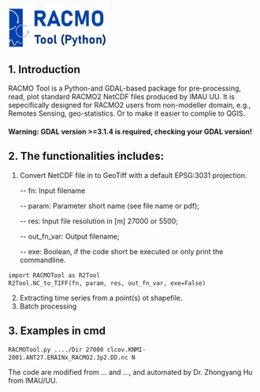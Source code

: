 <img src="https://github.com/Doktor-Hu/RACMO_Tool/blob/main/img/RACMOTOOL.png" alt="drawing" width="200"/> 

## 1. Introduction

RACMO Tool is a Python-and GDAL-based package for pre-processing, read, plot standard RACMO2 NetCDF files produced by IMAU UU. It is sepecifically designed for RACMO2 users from non-modeller domain, e.g., Remotes Sensing, geo-statistics. Or to make it easier to complie to QGIS.

#### Warning: GDAL version >=3.1.4 is required, checking your GDAL version!


## 2. The functionalities includes:

1) Convert NetCDF file in to GeoTiff with a default EPSG:3031 projection.

   -- fn: Input filename
  
   -- param: Parameter short name (see file name or pdf);
   
   -- res: Input file resolution in [m] 27000 or 5500;
   
   -- out_fn_var: Output filename;
   
   -- exe: Boolean, if the code short be executed or only print the commandline.
```
import RACMOTool as R2Tool
R2Tool.NC_to_TIFF(fn, param, res, out_fn_var, exe=False)
```
2) Extracting time series from a point(s) ot shapefile.
3) Batch processing


## 3. Examples in cmd 
```
RACMOTool.py ..../Dir 27000 clcov.KNMI-2001.ANT27.ERAINx_RACMO2.3p2.DD.nc N
```

The code are modified from ... and ..., and automated by Dr. Zhongyang Hu from IMAU/UU.
